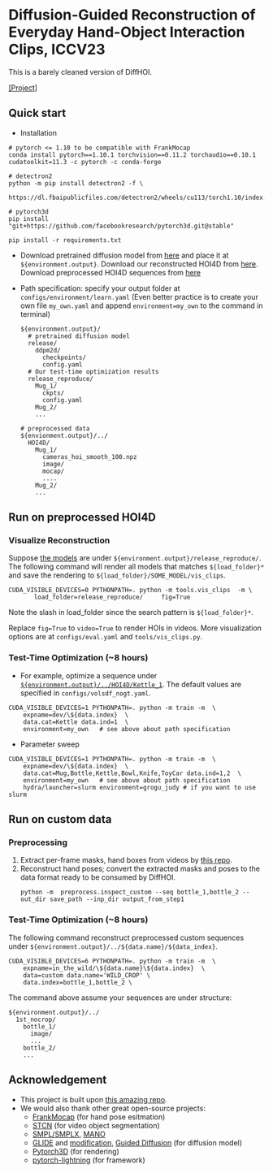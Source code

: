 # Diffusion-Guided Reconstruction of Everyday Hand-Object Interaction Clips, ICCV23
This is a barely cleaned version of DiffHOI. 

[[Project]](https://judyye.github.io/diffhoi-www/)



## Quick start
- Installation 
```
# pytorch <= 1.10 to be compatible with FrankMocap
conda install pytorch==1.10.1 torchvision==0.11.2 torchaudio==0.10.1 cudatoolkit=11.3 -c pytorch -c conda-forge

# detectron2
python -m pip install detectron2 -f \
  https://dl.fbaipublicfiles.com/detectron2/wheels/cu113/torch1.10/index.html

# pytorch3d
pip install "git+https://github.com/facebookresearch/pytorch3d.git@stable"
```

```
pip install -r requirements.txt
```

- Download pretrained diffusion model from [here](https://drive.google.com/file/d/11GXFn3Qx1UZaHebK5lGg2ygUkq9HouoF/view?usp=drive_link) and place it at `${environment.output}`.  Download our reconstructed HOI4D from [here](https://drive.google.com/file/d/1Oos9DXzv38CmrowVKCGHAbOITTfo9NGP/view?usp=drive_link). Download preprocessed HOI4D sequences from [here](https://drive.google.com/file/d/1i7xQkFA9PhRAg97hnFLDq-ym5rGePuGU/view?usp=drive_link)

- Path specification: specify your output folder at `configs/environment/learn.yaml` (Even better practice is to create your own file `my_own.yaml` and append `environment=my_own` to the command in terminal)

  ```
  ${environment.output}/
    # pretrained diffusion model
    release/
      ddpm2d/
        checkpoints/
        config.yaml
    # Our test-time optimization results
    release_reproduce/
      Mug_1/
        ckpts/
        config.yaml
      Mug_2/
      ...

  # preprocessed data
  ${envionment.output}/../
    HOI4D/
      Mug_1/
        cameras_hoi_smooth_100.npz
        image/
        mocap/
        ....
      Mug_2/
      ...
  ```


## Run on preprocessed HOI4D 
### Visualize Reconstruction
Suppose [the models](https://drive.google.com/file/d/1Oos9DXzv38CmrowVKCGHAbOITTfo9NGP/view?usp=drive_link) are under `${environment.output}/release_reproduce/`. The following command will render all models that matches `${load_folder}*` and save the rendering to `${load_folder}/SOME_MODEL/vis_clips`. 
```
CUDA_VISIBLE_DEVICES=0 PYTHONPATH=. python -m tools.vis_clips  -m \
       load_folder=release_reproduce/     fig=True    
```
Note the slash in load_folder since the search pattern is `${load_folder}*`. 

Replace `fig=True` to `video=True` to render HOIs in videos.  More visualization options are at  `configs/eval.yaml` and `tools/vis_clips.py`. 

### Test-Time Optimization (~8 hours)
- For example, optimize a sequence under [`${environment.output}/../HOI4D/Kettle_1`](configs/data/hoi4d.yaml). The default values are specified in `configs/volsdf_nogt.yaml`.
```
CUDA_VISIBLE_DEVICES=1 PYTHONPATH=. python -m train -m  \
    expname=dev/\${data.index}  \
    data.cat=Kettle data.ind=1  \
    environment=my_own   # see above about path specification
```

- Parameter sweep 
```
CUDA_VISIBLE_DEVICES=1 PYTHONPATH=. python -m train -m  \
    expname=dev/\${data.index}  \
    data.cat=Mug,Bottle,Kettle,Bowl,Knife,ToyCar data.ind=1,2  \
    environment=my_own   # see above about path specification
    hydra/launcher=slurm environment=grogu_judy # if you want to use slurm
```


## Run on custom data
### Preprocessing
1. Extract per-frame masks, hand boxes from videos by [this repo](https://github.com/JudyYe/hoi_vid).
2. Reconstruct hand poses; convert the extracted masks and poses to the data format ready to be consumed by DiffHOI.
    ```
    python -m  preprocess.inspect_custom --seq bottle_1,bottle_2 --out_dir save_path --inp_dir output_from_step1
    ``` 

  

### Test-Time Optimization (~8 hours)
The following command reconstruct preprocessed custom sequences under `${environment.output}/../${data.name}/${data_index}`. 

```
CUDA_VISIBLE_DEVICES=6 PYTHONPATH=. python -m train -m  \
    expname=in_the_wild/\${data.name}\${data.index}  \
    data=custom data.name='WILD_CROP' \
    data.index=bottle_1,bottle_2 \
```


The command above assume your sequences are under structure:
```
${environment.output}/../
  1st_nocrop/
    bottle_1/
      image/
      ...
    bottle_2/
    ...
```



## Acknowledgement
- This project is built upon [this amazing repo](https://github.com/ventusff/neurecon).
- We would also thank other great open-source projects:
  + [FrankMocap](https://github.com/facebookresearch/frankmocap/) (for hand pose esitmation)
  + [STCN](https://github.com/hkchengrex/STCN) (for video object segmentation)
  + [SMPL/SMPLX](https://smpl-x.is.tue.mpg.de/), [MANO](https://github.com/hassony2/manopth)
  + [GLIDE](https://git@github.com/openai/glide-text2im.git) and [modification](https://git@github.com/crowsonkb/glide-text2im.git), [Guided Diffusion](https://git@github.com/openai/guided-diffusion.git) (for diffusion model)
  + [Pytorch3D](https://github.com/facebookresearch/pytorch3d) (for rendering)
  + [pytorch-lightning](https://lightning.ai/) (for framework)

